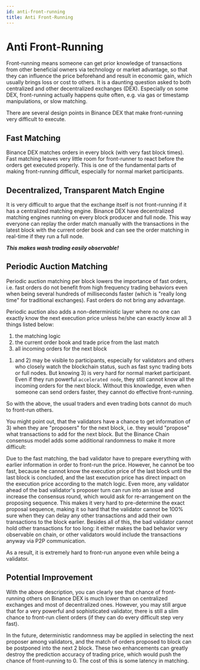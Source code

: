 ```yaml
---
id: anti-front-running
title: Anti Front-Running
---
```


# Anti Front-Running

Front-running means someone can get prior knowledge of transactions from other beneficial owners via technology or market advantage, so that they can influence the price beforehand and result in economic gain, which usually brings loss or cost to others. It is a daunting question asked to both centralized and other decentralized exchanges (DEX). Especially on some DEX, front-running actually happens quite often, e.g. via gas or timestamp manipulations, or slow matching.

There are several design points in Binance DEX that make front-running very difficult to execute.

## Fast Matching

Binance DEX matches orders in every block (with very fast block times). Fast matching leaves very little room for front-runner to react before the orders get executed properly. This is one of the fundamental parts of making front-running difficult, especially for normal market participants.

## Decentralized, Transparent Match Engine

It is very difficult to argue that the exchange itself is not front-running if it has a centralized matching engine. Binance DEX have decentralized matching engines running on every block producer and full node. This way everyone can replay the order match manually with the transactions in the latest block with the current order book and can see the order matching in real-time if they run a full node.

**_This makes wash trading easily observable!_**

## Periodic Auction Matching

Periodic auction matching per block lowers the importance of fast orders, i.e. fast orders do not benefit from high frequency trading behaviors even when being several hundreds of milliseconds faster (which is "really long time" for traditional exchanges).
Fast orders do not bring any advantage.

Periodic auction also adds a non-deterministic layer where no one can exactly know the next execution price unless he/she can exactly know all 3 things listed below:

1. the matching logic
2. the current order book and trade price from the last match
3. all incoming orders for the next block

1) and 2) may be visible to participants, especially for validators and others who closely watch the blockchain status, such as fast sync trading bots or full nodes.
   But knowing 3) is very hard for normal market participant. Even if they run powerful `accelerated node`, they still cannot know all the incoming orders for the next block. Without this knowledge, even when someone can send orders faster, they cannot do effective front-running.

So with the above, the usual traders and even trading bots cannot do much to front-run others.

You might point out, that the validators have a chance to get information of 3) when they are "proposers" for the next block, i.e. they would "propose" what transactions to add for the next block. But the Binance Chain consensus model adds some additional randomness to make it more difficult:

Due to the fast matching, the bad validator have to prepare everything with earlier information in order to front-run the price. However, he cannot be too fast, because he cannot know the execution price of the last block until the last block is concluded, and the last execution price has direct impact on the execution price according to the match logic. Even more, any validator ahead of the bad validator's proposer turn can run into an issue and increase the consensus round, which would ask for re-arrangement on the proposing sequence. This makes it very hard to pre-determine the exact proposal sequence, making it so hard that the validator cannot be 100% sure when they can delay any other transactions and add their own transactions to the block earlier. Besides all of this, the bad validator cannot hold other transactions for too long: it either makes the bad behavior very observable on chain, or other validators would include the transactions anyway via P2P communication.

As a result, it is extremely hard to front-run anyone even while being a validator.

## Potential Improvement

With the above description, you can clearly see that chance of front-running others on Binance DEX is much lower than on centralized exchanges and most of decentralized ones. However, you may still argue that for a very powerful and sophisticated validator, there is still a slim chance to front-run client orders (if they can do every difficult step very fast).

In the future, deterministic randomness may be applied in selecting the next proposer among validators, and the match of orders proposed to block can be postponed into the next 2 block. These two enhancements can greatly destroy the prediction accuracy of trading price, which would push the chance of front-running to 0. The cost of this is some latency in matching.
